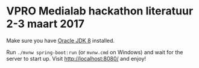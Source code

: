 # VPRO Medialab hackathon literatuur 2-3 maart 2017

Make sure you have [Oracle JDK 8](http://www.oracle.com/technetwork/java/javase/downloads/index.html) installed.

Run `./mvnw spring-boot:run` (or `mvnw.cmd` on Windows) and wait for the server to start up. Visit
[http://localhost:8080/](http://localhost:8080/) and enjoy!
